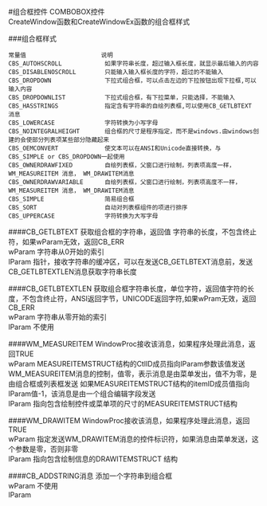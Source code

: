 #组合框控件
COMBOBOX控件          
CreateWindow函数和CreateWindowEx函数的组合框样式           

###组合框样式
```text
常量值                     说明
CBS_AUTOHSCROLL            如果字符串长度，超过输入框长度，就显示最后输入的内容                 
CBS_DISABLENOSCROLL        只能输入输入框长度的字符，超过的不能输入         
CBS_DROPDOWN               下拉式组合框，可以点击左边的下拉按钮出现下拉框,可以输入内容                    
CBS_DROPDOWNLIST           下拉式组合框，有下拉菜单，只能选择，不能输入
CBS_HASSTRINGS             指定含有字符串的自绘列表框,可以使用CB_GETLBTEXT 消息
CBS_LOWERCASE              字符转换为小写字母
CBS_NOINTEGRALHEIGHT       组合框的尺寸是程序指定，而不是windows.由windows创建的会使部分列表项某些部分隐藏起来
CBS_OEMCONVERT             使文本可以在ANSI和Unicode直接转换，与 CBS_SIMPLE or CBS_DROPDOWN一起使用 
CBS_OWNERDRAWFIXED         自绘列表框，父窗口进行绘制，列表项高度一样，WM_MEASUREITEM 消息， WM_DRAWITEM消息
CBS_OWNERDRAWVARIABLE      自绘列表框，父窗口进行绘制，列表项高度不一样，WM_MEASUREITEM 消息， WM_DRAWITEM消息
CBS_SIMPLE                 简易组合框
CBS_SORT                   自动对列表框组件的项进行排序
CBS_UPPERCASE              字符转换为大写字母
```

####CB_GETLBTEXT
获取组合框的字符串，返回值 字符串的长度，不包含终止符，如果wParam无效，返回CB_ERR           
wParam 字符串从0开始的索引         
lParam 指针，接收字符串的缓冲区，可以在发送CB_GETLBTEXT消息前，发送CB_GETLBTEXTLEN消息获取字符串长度             

####CB_GETLBTEXTLEN
获取组合框字符串长度，单位字符，返回值字符的长度，不包含终止符，ANSI返回字节，UNICODE返回字符,如果wPram无效，返回CB_ERR                   
wParam 字符串从零开始的索引       
lParam 不使用          

####WM_MEASUREITEM
WindowProc接收该消息，如果程序处理此消息，返回TRUE                       
wParam MEASUREITEMSTRUCT结构的CtlID成员指向lParam参数该值发送WM_MEASUREITEM消息的控制，值零，表示消息是由菜单发出，值不为零，是由组合框或列表框发送 如果MEASUREITEMSTRUCT结构的itemID成员值指向lParam值-1，该消息是由一个组合编辑字段发送           
lParam 指向包含绘制控件或菜单项的尺寸的MEASUREITEMSTRUCT结构

####WM_DRAWITEM
WindowProc接收该消息，如果程序处理此消息，返回TRUE           
wParam 指定发送WM_DRAWITEM消息的控件标识符，如果消息由菜单发送，这个参数是零，否则非零        
lParam 指向包含绘制信息的DRAWITEMSTRUCT 结构            

####CB_ADDSTRING消息
添加一个字符串到组合框            
wParam 不使用            
lParam 